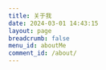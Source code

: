 ```yaml
---
title: 关于我
date: 2024-03-01 14:43:15
layout: page
breadcrumb: false
menu_id: aboutMe
comment_id: /about/
---
```

